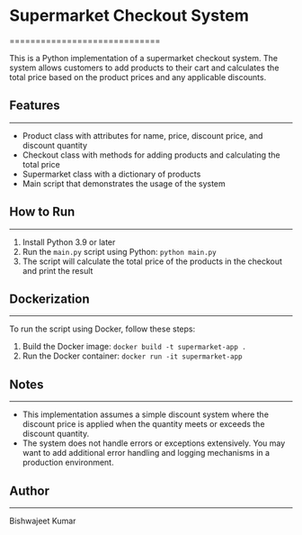 # Supermarket Checkout System
=============================

This is a Python implementation of a supermarket checkout system. The system allows customers to add products to their cart and calculates the total price based on the product prices and any applicable discounts.

## Features
-----------

* Product class with attributes for name, price, discount price, and discount quantity
* Checkout class with methods for adding products and calculating the total price
* Supermarket class with a dictionary of products
* Main script that demonstrates the usage of the system

## How to Run
-------------

1. Install Python 3.9 or later
2. Run the `main.py` script using Python: `python main.py`
3. The script will calculate the total price of the products in the checkout and print the result

## Dockerization
--------------

To run the script using Docker, follow these steps:

1. Build the Docker image: `docker build -t supermarket-app .`
2. Run the Docker container: `docker run -it supermarket-app`

## Notes
-----

* This implementation assumes a simple discount system where the discount price is applied when the quantity meets or exceeds the discount quantity.
* The system does not handle errors or exceptions extensively. You may want to add additional error handling and logging mechanisms in a production environment.

## Author
-------

Bishwajeet Kumar
